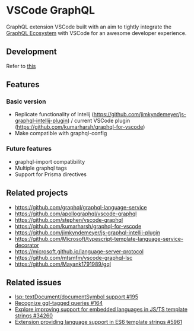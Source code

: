 # VSCode GraphQL

GraphQL extension VSCode built with an aim to tightly integrate the [GraphQL Ecosystem](https://www.prisma.io/docs/graphql-ecosystem/) with VSCode for an awesome developer experience.

## Development

Refer to [this](./vsc-extension-quickstart.md)

## Features

### Basic version

* Replicate functionality of Intelij (https://github.com/jimkyndemeyer/js-graphql-intellij-plugin) / current VSCode plugin (https://github.com/kumarharsh/graphql-for-vscode)
* Make compatible with graphql-config

### Future features

* graphql-import compatibility
* Multiple graphql tags
* Support for Prisma directives

## Related projects

* https://github.com/graphql/graphql-language-service
* https://github.com/apollographql/vscode-graphql
* https://github.com/stephen/vscode-graphql
* https://github.com/kumarharsh/graphql-for-vscode
* https://github.com/jimkyndemeyer/js-graphql-intellij-plugin
* https://github.com/Microsoft/typescript-template-language-service-decorator
* https://microsoft.github.io/language-server-protocol
* https://github.com/mtsmfm/vscode-graphql-lsc
* https://github.com/Mayank1791989/gql

## Related issues

* [lsp: textDocument/documentSymbol support #195](https://github.com/graphql/graphql-language-service/pull/195)
* [Recognize gql-tagged queries #164](https://github.com/graphql/graphql-language-service/pull/164/files)
* [Explore improving support for embedded languages in JS/TS template strings #34260](https://github.com/Microsoft/vscode/issues/34260)
* [Extension providing language support in ES6 template strings #5961](https://github.com/Microsoft/vscode/issues/5961)

